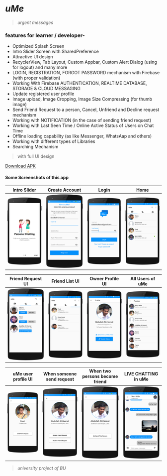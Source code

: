 # *uMe*
> _urgent messages_

### features for learner / developer-
* Optimized Splash Screen
* Intro Slider Screen with SharedPreference
* Attractive UI design
* RecyclerView, Tab Layout, Custom Appbar, Custom Alert Dialog (using for logout) and many more
* LOGIN, REGISTRATION, FORGOT PASSWORD mechanism with Firebase (with proper validation)
* Working With Firebase AUTHENTICATION, REALTIME DATABASE, STORAGE & CLOUD MESSAGING
* Update registered user profile
* Image upload, Image Cropping, Image Size Compressing (for thumb image)
* Send Friend Request to a person, Cancel, Unfriend and Decline request mechanism
* Working with NOTIFICATION (in the case of sending friend request)
* Working with Last Seen Time / Online Active Status of Users on Chat Time
* Offline loading capability (as like Messenger, WhatsAap and others)
* Working with different types of Libraries
* Searching Mechanism

>with full UI design

[Download APK](https://github.com/TheHasnatBD/uMe/tree/master/myFiles/uMe-(developed_by_Hasnat).apk)
#### Some Screenshots of this app

 Intro Slider                          |  Create Account                                 |  Login			                         | Home
:-------------------------------------:|:-----------------------------------------------:|:-----------------------------------------:|:----------------------------------------:
 <img src="myFiles/1.into.png" width="200"> |  <img src="myFiles/2.reg.png" width="200"> |<img src="myFiles/3.login.png" width="200">|<img src="myFiles/4.home.png" width="200">

 Friend Request UI                                 | Friend List UI                                 | Owner Profile UI                                | All Users of uMe
:-------------------------------------------------:|:----------------------------------------------:|:-----------------------------------------------:|:-------------------------------------:
 <img src="myFiles/5.request_page.png" width="200">| <img src="myFiles/6.frnd_page.png" width="200">|<img src="myFiles/7.own_profile.png" width="200">|<img src="myFiles/8.peoples.png" width="200">

 uMe user profile UI                                 | When someone send request                        | When two persons become friend                   |  LIVE CHATTING in uMe
:---------------------------------------------------:|:------------------------------------------------:|:------------------------------------------------:|:-------------------------------------:
 <img src="myFiles/9.people_profile.png" width="200">| <img src="myFiles/10.accept_req.png" width="200">|<img src="myFiles/11.unfriend_fr.png" width="200">|<img src="myFiles/12.chats.png" width="200">







>_university project of BU_

